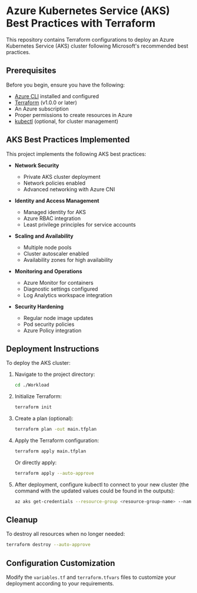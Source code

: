# Azure Kubernetes Service (AKS) Best Practices with Terraform

This repository contains Terraform configurations to deploy an Azure Kubernetes Service (AKS) cluster following Microsoft's recommended best practices.

## Prerequisites

Before you begin, ensure you have the following:

- [Azure CLI](https://docs.microsoft.com/en-us/cli/azure/install-azure-cli) installed and configured
- [Terraform](https://www.terraform.io/downloads.html) (v1.0.0 or later)
- An Azure subscription
- Proper permissions to create resources in Azure
- [kubectl](https://kubernetes.io/docs/tasks/tools/) (optional, for cluster management)

## AKS Best Practices Implemented

This project implements the following AKS best practices:

- **Network Security**
    - Private AKS cluster deployment
    - Network policies enabled
    - Advanced networking with Azure CNI

- **Identity and Access Management**
    - Managed identity for AKS
    - Azure RBAC integration
    - Least privilege principles for service accounts

- **Scaling and Availability**
    - Multiple node pools
    - Cluster autoscaler enabled
    - Availability zones for high availability

- **Monitoring and Operations**
    - Azure Monitor for containers
    - Diagnostic settings configured
    - Log Analytics workspace integration

- **Security Hardening**
    - Regular node image updates
    - Pod security policies
    - Azure Policy integration

## Deployment Instructions

To deploy the AKS cluster:

1. Navigate to the project directory:
     ```bash
     cd ./Workload
     ```

2. Initialize Terraform:
     ```bash
     terraform init
     ```

3. Create a plan (optional):
     ```bash
     terraform plan -out main.tfplan
     ```

4. Apply the Terraform configuration:
     ```bash
     terraform apply main.tfplan
     ```
     
     Or directly apply:
     ```bash
     terraform apply --auto-approve
     ```

5. After deployment, configure kubectl to connect to your new cluster (the command with the updated values could be found in the outputs):
     ```bash
     az aks get-credentials --resource-group <resource-group-name> --name <cluster-name> 
     ```

## Cleanup

To destroy all resources when no longer needed:

```bash
terraform destroy --auto-approve
```

## Configuration Customization

Modify the `variables.tf` and `terraform.tfvars` files to customize your deployment according to your requirements.